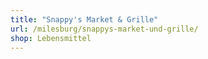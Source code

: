 ```yaml
---
title: "Snappy's Market & Grille"
url: /milesburg/snappys-market-und-grille/
shop: Lebensmittel
---
```

